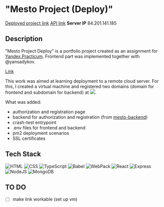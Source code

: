 # "Mesto Project (Deploy)" #

[Deployed project link](https://mestoproject.students.nomoredomains.work/)
[API link](https://api.mestoproject.students.nomoredomains.work/)
**Server IP** 
84.201.141.185


## Description 
"Mesto Project Deploy" is a portfolio project created as an assignment for [Yandex.Practicum](https://practicum.yandex.com/web/ "Web Development Program"). Frontend part was implemented together with @yansadykov.

[Link](https://github.com/daryamakavchik/mesto-project-pair)

This work was aimed at learning deployment to a remote cloud server. For this, I created a virtual machine and registered two domains (domain for frontend and subdomain for backend) at ![](domains.nomoreparties.site). 

What was added:
* authorization and registration page
* backend for authorization and registration (from [mesto-backend](https://github.com/daryamakavchik/mesto-project-backend))
* crash-test entrypoint
* .env files for frontend and backend
* pm2 deployment scenarios 
* SSL certificates


## Tech Stack
![HTML](https://img.shields.io/badge/html5-%23E34F26.svg?style=for-the-badge&logo=html5&logoColor=white)
![CSS](https://img.shields.io/badge/css3-%231572B6.svg?style=for-the-badge&logo=css3&logoColor=white)
![TypeScript](https://img.shields.io/badge/TypeScript-007ACC?style=for-the-badge&logo=typescript&logoColor=white)
![Babel](https://img.shields.io/badge/Babel-F9DC3E?style=for-the-badge&logo=babel&logoColor=white)
![WebPack](https://img.shields.io/badge/Webpack-8DD6F9?style=for-the-badge&logo=Webpack&logoColor=white)
![React](https://img.shields.io/badge/React-20232A?style=for-the-badge&logo=react&logoColor=61DAFB)
![Express](https://img.shields.io/badge/Express.js-000000?style=for-the-badge&logo=express&logoColor=white)
![NodeJS](https://img.shields.io/badge/Node.js-339933?style=for-the-badge&logo=nodedotjs&logoColor=white)
![MongoDB](https://img.shields.io/badge/MongoDB-4EA94B?style=for-the-badge&logo=mongodb&logoColor=white)

## TO DO
- [ ] make link workable (set up vm)
